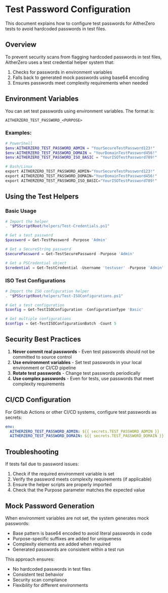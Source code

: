 # Test Password Configuration

This document explains how to configure test passwords for AitherZero tests to avoid hardcoded passwords in test files.

## Overview

To prevent security scans from flagging hardcoded passwords in test files, AitherZero uses a test credential helper system that:

1. Checks for passwords in environment variables
2. Falls back to generated mock passwords using base64 encoding
3. Ensures passwords meet complexity requirements when needed

## Environment Variables

You can set test passwords using environment variables. The format is:

```
AITHERZERO_TEST_PASSWORD_<PURPOSE>
```

### Examples:

```powershell
# PowerShell
$env:AITHERZERO_TEST_PASSWORD_ADMIN = "YourSecureTestPassword123!"
$env:AITHERZERO_TEST_PASSWORD_DOMAIN = "YourDomainTestPassword456!"
$env:AITHERZERO_TEST_PASSWORD_ISO_BASIC = "YourISOTestPassword789!"

# Bash/Linux
export AITHERZERO_TEST_PASSWORD_ADMIN="YourSecureTestPassword123!"
export AITHERZERO_TEST_PASSWORD_DOMAIN="YourDomainTestPassword456!"
export AITHERZERO_TEST_PASSWORD_ISO_BASIC="YourISOTestPassword789!"
```

## Using the Test Helpers

### Basic Usage

```powershell
# Import the helper
. "$PSScriptRoot/helpers/Test-Credentials.ps1"

# Get a test password
$password = Get-TestPassword -Purpose 'Admin'

# Get a SecureString password
$securePassword = Get-TestSecurePassword -Purpose 'Admin'

# Get a PSCredential object
$credential = Get-TestCredential -Username 'testuser' -Purpose 'Admin'
```

### ISO Test Configurations

```powershell
# Import the ISO configuration helper
. "$PSScriptRoot/helpers/Test-ISOConfigurations.ps1"

# Get a test configuration
$config = Get-TestISOConfiguration -ConfigurationType 'Basic'

# Get multiple configurations
$configs = Get-TestISOConfigurationBatch -Count 5
```

## Security Best Practices

1. **Never commit real passwords** - Even test passwords should not be committed to source control
2. **Use environment variables** - Set test passwords in your local environment or CI/CD pipeline
3. **Rotate test passwords** - Change test passwords periodically
4. **Use complex passwords** - Even for tests, use passwords that meet complexity requirements

## CI/CD Configuration

For GitHub Actions or other CI/CD systems, configure test passwords as secrets:

```yaml
env:
  AITHERZERO_TEST_PASSWORD_ADMIN: ${{ secrets.TEST_PASSWORD_ADMIN }}
  AITHERZERO_TEST_PASSWORD_DOMAIN: ${{ secrets.TEST_PASSWORD_DOMAIN }}
```

## Troubleshooting

If tests fail due to password issues:

1. Check if the required environment variable is set
2. Verify the password meets complexity requirements (if applicable)
3. Ensure the helper scripts are properly imported
4. Check that the Purpose parameter matches the expected value

## Mock Password Generation

When environment variables are not set, the system generates mock passwords:

- Base pattern is base64 encoded to avoid literal passwords in code
- Purpose-specific suffixes are added for uniqueness
- Complexity elements are added when required
- Generated passwords are consistent within a test run

This approach ensures:
- No hardcoded passwords in test files
- Consistent test behavior
- Security scan compliance
- Flexibility for different environments